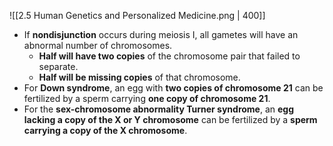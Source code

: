 ![[2.5 Human Genetics and Personalized Medicine.png | 400]]
- If **nondisjunction** occurs during meiosis I, all gametes will have an abnormal number of chromosomes.
	- **Half will have two copies** of the chromosome pair that failed to separate.
	- **Half will be missing copies** of that chromosome.
- For **Down syndrome**, an egg with **two copies of chromosome 21** can be fertilized by a sperm carrying **one copy of chromosome 21**.
- For the **sex-chromosome abnormality Turner syndrome**, an **egg lacking a copy of the X or Y chromosome** can be fertilized by a **sperm carrying a copy of the X chromosome**.